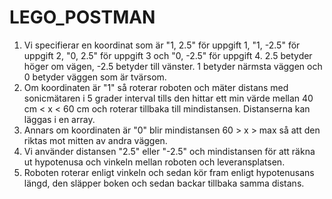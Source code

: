 ﻿# LEGO_POSTMAN

1. Vi specifierar en koordinat som är "1, 2.5" för uppgift 1, "1, -2.5" för uppgift 2, "0, 2.5" för uppgift 3 och "0, -2.5" för uppgift 4.
2.5 betyder höger om vägen, -2.5 betyder till vänster. 1 betyder närmsta väggen och 0 betyder väggen som är tvärsom.
2. Om koordinaten är "1" så roterar roboten och mäter distans med sonicmätaren i 5 grader interval 
tills den hittar ett min värde mellan 40 cm < x < 60 cm och roterar tillbaka till mindistansen. Distanserna kan läggas i en array.
3. Annars om koordinaten är "0" blir mindistansen 60 > x > max så att den riktas mot mitten av andra väggen.
4. Vi använder distansen "2.5" eller "-2.5" och mindistansen för att räkna ut hypotenusa och vinkeln mellan roboten och leveransplatsen.
5. Roboten roterar enligt vinkeln och sedan kör fram enligt hypotenusans längd, den släpper boken och sedan backar tillbaka samma distans.
